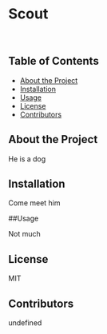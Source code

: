 
# Scout
<br />


## Table of Contents

* [About the Project](#about-the-project)
* [Installation](#installation)
* [Usage](#usage)
* [License](#license)
* [Contributors](#contributors)


## About the Project

He is a dog


## Installation

Come meet him


##Usage

Not much


## License

MIT


## Contributors

undefined
